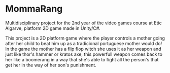 # MommaRang
Multidisciplinary project for the 2nd year of the video games course at Etic Algarve, platform 2D game  made in Unity/C#.

This project is a 2D platform game where the player controls a mother going after her child to beat him up as a tradicional portuguese mother would do!
In the game the mother has a flip flop witch she uses it as her weapon and just like thor's hammer or kratos axe, 
this powerfull weapon comes back to her like a boomerang in a way that she's able to fight all the person's that get her in the way of her son's punishment.
